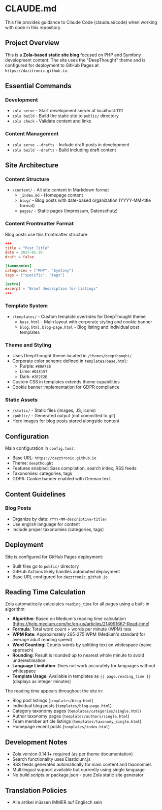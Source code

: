 # CLAUDE.md

This file provides guidance to Claude Code (claude.ai/code) when working with code in this repository.

## Project Overview

This is a **Zola-based static site blog** focused on PHP and Symfony development content. The site uses the "DeepThought" theme and is configured for deployment to GitHub Pages at `https://dazztronic.github.io`.

## Essential Commands

### Development
- `zola serve` - Start development server at localhost:1111
- `zola build` - Build the static site to `public/` directory
- `zola check` - Validate content and links

### Content Management
- `zola serve --drafts` - Include draft posts in development
- `zola build --drafts` - Build including draft content

## Site Architecture

### Content Structure
- `/content/` - All site content in Markdown format
  - `_index.md` - Homepage content
  - `blog/` - Blog posts with date-based organization (YYYY-MM-title format)
  - `pages/` - Static pages (Impressum, Datenschutz)

### Content Frontmatter Format
Blog posts use this frontmatter structure:
```toml
+++
title = "Post Title"
date = 2025-01-20
draft = false

[taxonomies]
categories = ["PHP", "Symfony"]
tags = ["specific", "tags"]

[extra]
excerpt = "Brief description for listings"
+++
```

### Template System
- `/templates/` - Custom template overrides for DeepThought theme
  - `base.html` - Main layout with corporate styling and cookie banner
  - `blog.html`, `blog-page.html` - Blog listing and individual post templates

### Theme and Styling
- Uses DeepThought theme located in `/themes/deepthought/`
- Corporate color scheme defined in `templates/base.html`:
  - Purple: `#B8A7E6`
  - Lime: `#D4E157`
  - Dark: `#2E2E2E`
- Custom CSS in templates extends theme capabilities
- Cookie banner implementation for GDPR compliance

### Static Assets
- `/static/` - Static files (images, JS, icons)
- `/public/` - Generated output (not committed to git)
- Hero images for blog posts stored alongside content

## Configuration

Main configuration in `config.toml`:
- Base URL: `https://dazztronic.github.io`
- Theme: `deepthought`
- Features enabled: Sass compilation, search index, RSS feeds
- Taxonomies: categories, tags
- GDPR: Cookie banner enabled with German text

## Content Guidelines

### Blog Posts
- Organize by date: `YYYY-MM-descriptive-title/`
- Use english language for content
- Include proper taxonomies (categories, tags)

## Deployment

Site is configured for GitHub Pages deployment:
- Built files go to `public/` directory
- GitHub Actions likely handles automated deployment
- Base URL configured for `dazztronic.github.io`

## Reading Time Calculation

Zola automatically calculates `reading_time` for all pages using a built-in algorithm:

- **Algorithm**: Based on Medium's reading time calculation (https://help.medium.com/hc/en-us/articles/214991667-Read-time)
- **Formula**: Total word count ÷ words per minute (WPM) rate
- **WPM Rate**: Approximately 265-275 WPM (Medium's standard for average adult reading speed) 
- **Word Counting**: Counts words by splitting text on whitespace (naive approach)
- **Rounding**: Result is rounded up to nearest whole minute to avoid underestimation
- **Language Limitation**: Does not work accurately for languages without whitespace
- **Template Usage**: Available in templates as `{{ page.reading_time }}` (displays as integer minutes)

The reading time appears throughout the site in:
- Blog post listings (`templates/blog.html`)
- Individual blog posts (`templates/blog-page.html`) 
- Category taxonomy pages (`templates/categories/single.html`)
- Author taxonomy pages (`templates/authors/single.html`)
- Team member article listings (`templates/taxonomy_single.html`)
- Homepage recent posts (`templates/index.html`)

## Development Notes

- Zola version 0.14.1+ required (as per theme documentation)
- Search functionality uses Elasticlunr.js
- RSS feeds generated automatically for main content and taxonomies
- Multilingual support available but currently using single language
- No build scripts or package.json - pure Zola static site generator

## Translation Policies

- Alle artikel müssen IMMER auf Englisch sein